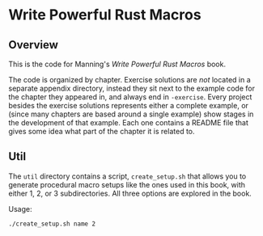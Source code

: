 # Write Powerful Rust Macros

## Overview

This is the code for Manning's _Write Powerful Rust Macros_ book. 

The code is organized by chapter. Exercise solutions are _not_ located in a separate appendix directory, instead they sit next to the example code for the chapter they appeared in, and always end in `-exercise`.
Every project besides the exercise solutions represents either a complete example, or (since many chapters are based around a single example) show stages in the development of that example.
Each one contains a README file that gives some idea what part of the chapter it is related to.

## Util

The `util` directory contains a script, `create_setup.sh` that allows you to generate procedural macro setups like the ones used in this book, with either 1, 2, or 3 subdirectories.
All three options are explored in the book.

Usage:

```bash
./create_setup.sh name 2
```
